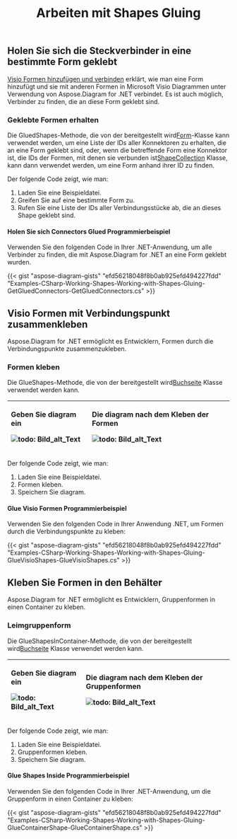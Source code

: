 ﻿---
title: Arbeiten mit Shapes Gluing
type: docs
weight: 40
url: /de/net/working-with-shapes-gluing/
description: In diesem Abschnitt wird erklärt, wie Sie Formen erhalten, die mit Aspose.Diagram an eine bestimmte Form geklebt werden.
---
## **Holen Sie sich die Steckverbinder in eine bestimmte Form geklebt**
[Visio Formen hinzufügen und verbinden](https://docs.aspose.com/diagram/net/add-retrieve-copy-and-read-visio-shape-data/) erklärt, wie man eine Form hinzufügt und sie mit anderen Formen in Microsoft Visio Diagrammen unter Verwendung von Aspose.Diagram for .NET verbindet. Es ist auch möglich, Verbinder zu finden, die an diese Form geklebt sind.
### **Geklebte Formen erhalten**
 Die GluedShapes-Methode, die von der bereitgestellt wird[Form](http://www.aspose.com/api/net/diagram/aspose.diagram/shape)-Klasse kann verwendet werden, um eine Liste der IDs aller Konnektoren zu erhalten, die an eine Form geklebt sind, oder, wenn die betreffende Form eine Konnektor ist, die IDs der Formen, mit denen sie verbunden ist[ShapeCollection](http://www.aspose.com/api/net/diagram/aspose.diagram/shapecollection) Klasse, kann dann verwendet werden, um eine Form anhand ihrer ID zu finden.

Der folgende Code zeigt, wie man:

1. Laden Sie eine Beispieldatei.
1. Greifen Sie auf eine bestimmte Form zu.
1. Rufen Sie eine Liste der IDs aller Verbindungsstücke ab, die an dieses Shape geklebt sind.
#### **Holen Sie sich Connectors Glued Programmierbeispiel**
Verwenden Sie den folgenden Code in Ihrer .NET-Anwendung, um alle Verbinder zu finden, die mit Aspose.Diagram for .NET an eine Form geklebt wurden.

{{< gist "aspose-diagram-gists" "efd56218048f8b0ab925efd494227fdd" "Examples-CSharp-Working-Shapes-Working-with-Shapes-Gluing-GetGluedConnectors-GetGluedConnectors.cs" >}}
## **Visio Formen mit Verbindungspunkt zusammenkleben**
Aspose.Diagram for .NET ermöglicht es Entwicklern, Formen durch die Verbindungspunkte zusammenzukleben.
### **Formen kleben**
 Die GlueShapes-Methode, die von der bereitgestellt wird[Buchseite](http://www.aspose.com/api/net/diagram/aspose.diagram/page) Klasse verwendet werden kann.

|<p>**Geben Sie diagram ein** </p><p>![todo: Bild_alt_Text](working-with-shapes-gluing_1.png)</p>|<p>**Die diagram nach dem Kleben der Formen** </p><p>![todo: Bild_alt_Text](working-with-shapes-gluing_2.png)</p>|
|:- |:- |
Der folgende Code zeigt, wie man:

1. Laden Sie eine Beispieldatei.
1. Formen kleben.
1. Speichern Sie diagram.
#### **Glue Visio Formen Programmierbeispiel**
Verwenden Sie den folgenden Code in Ihrer Anwendung .NET, um Formen durch die Verbindungspunkte zu kleben:

{{< gist "aspose-diagram-gists" "efd56218048f8b0ab925efd494227fdd" "Examples-CSharp-Working-Shapes-Working-with-Shapes-Gluing-GlueVisioShapes-GlueVisioShapes.cs" >}}
## **Kleben Sie Formen in den Behälter**
Aspose.Diagram for .NET ermöglicht es Entwicklern, Gruppenformen in einen Container zu kleben.
### **Leimgruppenform**
 Die GlueShapesInContainer-Methode, die von der bereitgestellt wird[Buchseite](http://www.aspose.com/api/net/diagram/aspose.diagram/page) Klasse verwendet werden kann.

|<p>**Geben Sie diagram ein** </p><p>![todo: Bild_alt_Text](working-with-shapes-gluing_3.png)</p>|<p>**Die diagram nach dem Kleben der Gruppenformen** </p><p>![todo: Bild_alt_Text](working-with-shapes-gluing_4.png)</p>|
|:- |:- |
Der folgende Code zeigt, wie man:

1. Laden Sie eine Beispieldatei.
1. Gruppenformen kleben.
1. Speichern Sie diagram.
#### **Glue Shapes Inside Programmierbeispiel**
Verwenden Sie den folgenden Code in Ihrer .NET-Anwendung, um die Gruppenform in einen Container zu kleben:

{{< gist "aspose-diagram-gists" "efd56218048f8b0ab925efd494227fdd" "Examples-CSharp-Working-Shapes-Working-with-Shapes-Gluing-GlueContainerShape-GlueContainerShape.cs" >}}
